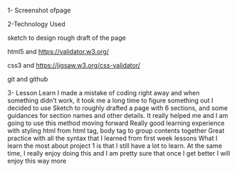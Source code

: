 1- Screenshot ofpage


2-Technology Used

sketch to design rough draft of the page 

html5 and https://validator.w3.org/

css3 and https://jigsaw.w3.org/css-validator/

git and github




3- Lesson Learn
I made a mistake of coding right away and when something didn’t work, it took me a long time to figure something out
I decided to use Sketch to roughly drafted a page with 6 sections, and some guidances for section names and other details. It really helped me and I am going to use this method moving forward
Really good learning experience with styling html from html tag, body tag to group contents together
Great practice with all the syntax that I learned from first week lessons
What I learn the most about project 1 is that I still have a lot to learn. At the same time, I really enjoy doing this and I am pretty sure that once I get better I will enjoy this way more
